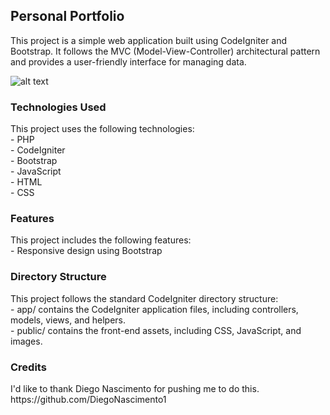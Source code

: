 <h2><b>Personal Portfolio </b></h2>

This project is a simple web application built using CodeIgniter and Bootstrap. It follows the MVC (Model-View-Controller) architectural pattern and provides a user-friendly interface for managing data.<br>

![alt text](https://github.com/rafaelalmeidab/personalPortfolio/blob/main/assets/img/screenshot_pp.png)

<h3><b>Technologies Used</b></h3>
This project uses the following technologies:<br>
- PHP<br>
- CodeIgniter<br>
- Bootstrap<br>
- JavaScript<br>
- HTML<br>
- CSS<br>

<h3><b>Features</b></h3>
This project includes the following features:<br>
- Responsive design using Bootstrap<br>

<h3><b>Directory Structure</b></h3>
This project follows the standard CodeIgniter directory structure:<br>
- app/ contains the CodeIgniter application files, including controllers, models, views, and helpers.<br>
- public/ contains the front-end assets, including CSS, JavaScript, and images.<br>

<h3><b>Credits</b></h3>
I'd like to thank Diego Nascimento for pushing me to do this.<br>
https://github.com/DiegoNascimento1<br>
